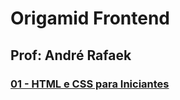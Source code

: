 # Origamid Frontend
## Prof: André Rafaek

### [01 - HTML e CSS para Iniciantes](https://github.com/lex4brao/01.CURSOS.E.ESTUDOS/tree/main/04.ORIGAMID/01%20-%20HTML%20e%20CSS%20para%20Iniciantes)